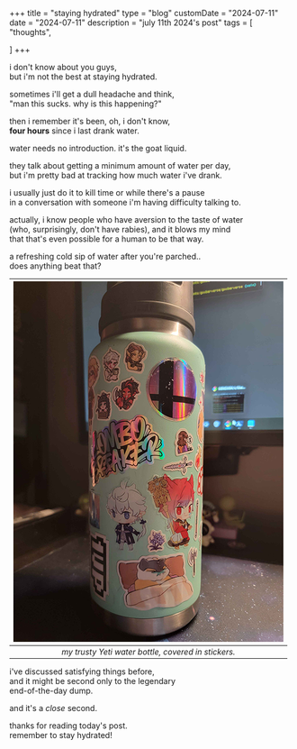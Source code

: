 +++
title = "staying hydrated"
type = "blog"
customDate = "2024-07-11"
date = "2024-07-11"
description = "july 11th 2024's post"
tags = [
    "thoughts",

]
+++

i don't know about you guys,\
but i'm not the best at staying hydrated.

sometimes i'll get a dull headache and think,\
"man this sucks. why is this happening?"

then i remember it's been, oh, i don't know,\
**four hours** since i last drank water.

water needs no introduction. it's the goat liquid.

they talk about getting a minimum amount of water per day,\
but i'm pretty bad at tracking how much water i've drank.

i usually just do it to kill time or while there's a pause\
in a conversation with someone i'm having difficulty talking to.

actually, i know people who have aversion to the taste of water\
(who, surprisingly, don't have rabies), and it blows my mind\
that that's even possible for a human to be that way.

a refreshing cold sip of water after you're parched..\
does anything beat that?

| ![water bottle](/images/bottle.png) | 
|:--:| 
| *my trusty Yeti water bottle, covered in stickers.* |

i've discussed satisfying things before,\
and it might be second only to the legendary\
end-of-the-day dump.

and it's a *close* second.

thanks for reading today's post.\
remember to stay hydrated!
